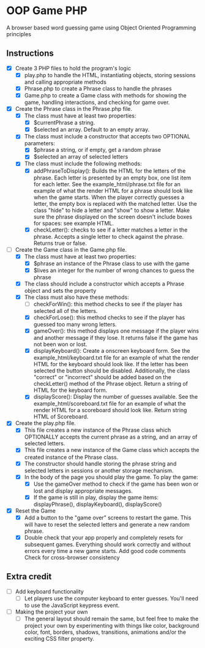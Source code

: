 # OOP Game PHP

A browser based word guessing game using Object Oriented Programming principles 

## Instructions

* [X] Create 3 PHP files to hold the program's logic
  * [X] play.php to handle the HTML, instantiating objects, storing sessions and calling appropriate methods
  * [X] Phrase.php to create a Phrase class to handle the phrases
  * [X] Game.php to create a Game class with methods for showing the game, handling interactions, and checking for game over.
* [X] Create the Phrase class in the Phrase.php file.
  * [X] The class must have at least two properties:
    * [X] $currentPhrase a string.
    * [X] $selected an array. Default to an empty array.
  * [X] The class must include a constructor that accepts two OPTIONAL parameters:
    * [X] $phrase a string, or if empty, get a random phrase
    * [X] $selected an array of selected letters
  * [X] The class must include the following methods:
    * [X] addPhraseToDisplay(): Builds the HTML for the letters of the phrase. Each letter is presented by an empty box, one list item for each letter. See the example_html/phrase.txt file for an example of what the render HTML for a phrase should look like when the game starts. When the player correctly guesses a letter, the empty box is replaced with the matched letter. Use the class "hide" to hide a letter and "show" to show a letter. Make sure the phrase displayed on the screen doesn't include boxes for spaces: see example HTML.
    * [X] checkLetter(): checks to see if a letter matches a letter in the phrase. Accepts a single letter to check against the phrase. Returns true or false.
* [ ] Create the Game class in the Game.php file.
  * [X] The class must have at least two properties:
    * [X] $phrase an instance of the Phrase class to use with the game
    * [X] $lives an integer for the number of wrong chances to guess the phrase
  * [X] The class should include a constructor which accepts a Phrase object and sets the property
  * [X] The class must also have these methods:
    * [ ] checkForWin(): this method checks to see if the player has selected all of the letters.
    * [X] checkForLose(): this method checks to see if the player has guessed too many wrong letters.
    * [X] gameOver(): this method displays one message if the player wins and another message if they lose. It returns false if the game has not been won or lost.
    * [X] displayKeyboard(): Create a onscreen keyboard form. See the example_html/keyboard.txt file for an example of what the render HTML for the keyboard should look like. If the letter has been selected the button should be disabled. Additionally, the class "correct" or "incorrect" should be added based on the checkLetter() method of the Phrase object. Return a string of HTML for the keyboard form.
    * [X] displayScore(): Display the number of guesses available. See the example_html/scoreboard.txt file for an example of what the render HTML for a scoreboard should look like. Return string HTML of Scoreboard.
* [x] Create the play.php file.
  * [X] This file creates a new instance of the Phrase class which OPTIONALLY accepts the current phrase as a string, and an array of selected letters.
  * [X] This file creates a new instance of the Game class which accepts the created instance of the Phrase class.
  * [x] The constructor should handle storing the phrase string and selected letters in sessions or another storage mechanism.
  * [x] In the body of the page you should play the game. To play the game:
    * [X] Use the gameOver method to check if the game has been won or lost and display appropriate messages.
    * [X] If the game is still in play, display the game items: displayPhrase(), displayKeyboard(), displayScore()
* [X] Reset the Game
  * [X] Add a button to the "game over” screens to restart the game. This will have to reset the selected letters and generate a new random phrase.
  * [X] Double check that your app properly and completely resets for subsequent games. Everything should work correctly and without errors every time a new game starts.
Add good code comments
Check for cross-browser consistency

## Extra credit

* [ ] Add keyboard functionality
  * [ ] Let players use the computer keyboard to enter guesses. You'll need to use the JavaScript keypress event.
* [ ] Making the project your own
  * [ ] The general layout should remain the same, but feel free to make the project your own by experimenting with things like color, background color, font, borders, shadows, transitions, animations and/or the exciting CSS filter property.